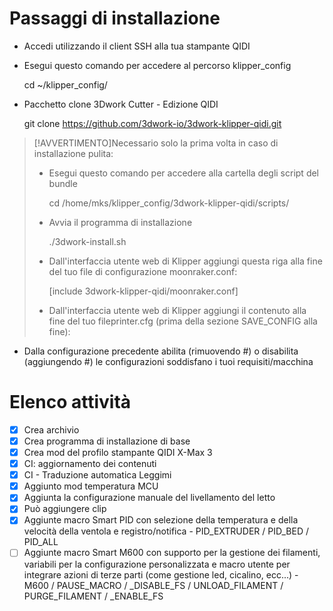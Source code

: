 # Passaggi di installazione

-   Accedi utilizzando il client SSH alla tua stampante QIDI
-   Esegui questo comando per accedere al percorso klipper_config


    cd ~/klipper_config/

-   Pacchetto clone 3Dwork Cutter - Edizione QIDI


    git clone https://github.com/3dwork-io/3dwork-klipper-qidi.git

> [!AVVERTIMENTO]Necessario solo la prima volta in caso di installazione pulita:
>
> -   Esegui questo comando per accedere alla cartella degli script del bundle
>
>
>     cd /home/mks/klipper_config/3dwork-klipper-qidi/scripts/
>
> -   Avvia il programma di installazione
>
>
>     ./3dwork-install.sh
>
> -   Dall'interfaccia utente web di Klipper aggiungi questa riga alla fine del tuo file di configurazione moonraker.conf:
>
>
>     [include 3dwork-klipper-qidi/moonraker.conf]
>
> -   Dall'interfaccia utente web di Klipper aggiungi il contenuto alla fine del tuo fileprinter.cfg (prima della sezione SAVE_CONFIG alla fine):

<script src="https://gist.github.com/alienboyxp/8aeb3ce96eafd7f88a3176f63404aa53.js"></script>

-   Dalla configurazione precedente abilita (rimuovendo #) o disabilita (aggiungendo #) le configurazioni soddisfano i tuoi requisiti/macchina

# Elenco attività

-   [x] Crea archivio
-   [x] Crea programma di installazione di base
-   [x] Crea mod del profilo stampante QIDI X-Max 3
-   [x] CI: aggiornamento dei contenuti
-   [x] CI - Traduzione automatica Leggimi
-   [x] Aggiunto mod temperatura MCU
-   [x] Aggiunta la configurazione manuale del livellamento del letto
-   [x] Può aggiungere clip
-   [x] Aggiunte macro Smart PID con selezione della temperatura e della velocità della ventola e registro/notifica - PID_EXTRUDER / PID_BED / PID_ALL
-   [ ] Aggiunte macro Smart M600 con supporto per la gestione dei filamenti, variabili per la configurazione personalizzata e macro utente per integrare azioni di terze parti (come gestione led, cicalino, ecc...) - M600 / PAUSE_MACRO / \_DISABLE_FS / UNLOAD_FILAMENT / PURGE_FILAMENT / \_ENABLE_FS
